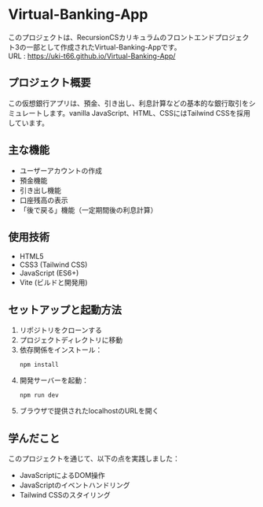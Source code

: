 # Virtual-Banking-App

このプロジェクトは、RecursionCSカリキュラムのフロントエンドプロジェクト3の一部として作成されたVirtual-Banking-Appです。  
URL :  https://uki-t66.github.io/Virtual-Banking-App/

## プロジェクト概要

この仮想銀行アプリは、預金、引き出し、利息計算などの基本的な銀行取引をシミュレートします。vanilla JavaScript、HTML、CSSにはTailwind CSSを採用しています。

## 主な機能

- ユーザーアカウントの作成
- 預金機能
- 引き出し機能
- 口座残高の表示
- 「後で戻る」機能（一定期間後の利息計算）

## 使用技術

- HTML5
- CSS3 (Tailwind CSS)
- JavaScript (ES6+)
- Vite (ビルドと開発用)

## セットアップと起動方法

1. リポジトリをクローンする
2. プロジェクトディレクトリに移動
3. 依存関係をインストール：
   ```
   npm install
   ```
4. 開発サーバーを起動：
   ```
   npm run dev
   ```
5. ブラウザで提供されたlocalhostのURLを開く

## 学んだこと

このプロジェクトを通じて、以下の点を実践しました：

- JavaScriptによるDOM操作
- JavaScriptのイベントハンドリング
- Tailwind CSSのスタイリング
